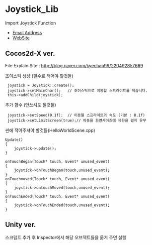 # Joystick_Lib
Import Joystick Function
+ [Email Address](kyechan99@naver.com)
+ [WebSite](blog.naver.com/kyechan99)


## Cocos2d-X ver.
File Explain Site : http://blog.naver.com/kyechan99/220492857669

조이스틱 생성 (필수로 적어야 할것들)
```
 joystick = Joystick::create();
 joystick->setMainChar();	// 조이스틱으로 이동할 스프라이트를 적습니다.
 this->addChild(joystick);
```

추가 함수 (안쓰셔도 될것들)
```
 joystick->setSpeed(0.1f);	// 이동될 스프라이트의 속도 (기본 : 0.1f)
 joystick->setLimitScreen(true);// 이동을 화면사이즈에 제한을 걸지 유무
```

씬에 적어주셔야 할것들(HelloWorldScene.cpp)
```
Update()
{
	joystick->update();
}

onTouchBegan(Touch* touch, Event* unused_event)
{
	joystick->onTouchBegan(touch,unused_event);
}
onTouchmoved(Touch* touch, Event* unused_event)
{
	joystick->ontouchMoved(touch,unused_event);
}
onTouchEnded(Touch* touch, Event* unused_event)
{
	joystick->onTouchEnded(touch,unused_event);
}
```

## Unity ver.
스크립트 추가 후
Inspector에서 해당 오브젝트들을 옮겨 주면 실행
